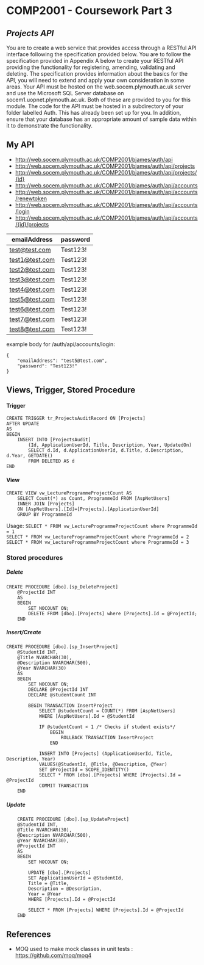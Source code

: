 # COMP2001 - Coursework Part 3
## _Projects API_

You are to create a web service that provides access through a RESTful API interface
following the specification provided below. You are to follow the specification provided in
Appendix A below to create your RESTful API providing the functionality for registering,
amending, validating and deleting. The specification provides information about the basics
for the API, you will need to extend and apply your own consideration in some areas.
Your API must be hosted on the web.socem.plymouth.ac.uk server and use the Microsoft
SQL Server database on socem1.uopnet.plymouth.ac.uk. Both of these are provided to
you for this module. The code for the API must be hosted in a subdirectory of your folder
labelled Auth. This has already been set up for you. In addition, ensure that your
database has an appropriate amount of sample data within it to demonstrate the
functionality.

## My API
- http://web.socem.plymouth.ac.uk/COMP2001/bjames/auth/api
- http://web.socem.plymouth.ac.uk/COMP2001/bjames/auth/api/projects
- http://web.socem.plymouth.ac.uk/COMP2001/bjames/auth/api/projects/{id}
- http://web.socem.plymouth.ac.uk/COMP2001/bjames/auth/api/accounts
- http://web.socem.plymouth.ac.uk/COMP2001/bjames/auth/api/accounts/renewtoken
- http://web.socem.plymouth.ac.uk/COMP2001/bjames/auth/api/accounts/login
- http://web.socem.plymouth.ac.uk/COMP2001/bjames/auth/api/accounts/{id}/projects


|  emailAddress |password   |
|---|---|
| test@test.com  |  Test123! |
| test1@test.com  |  Test123! |
| test2@test.com  | Test123!  |
| test3@test.com  |  Test123! |
| test4@test.com  |  Test123! |
| test5@test.com  |  Test123! |
| test6@test.com  | Test123!  |
| test7@test.com | Test123!  |
| test8@test.com | Test123!  |  
  
example body for /auth/api/accounts/login: 
```
{
    "emailAddress": "test5@test.com",
    "password": "Test123!"
}
```


## Views, Trigger, Stored Procedure
#### Trigger

```
CREATE TRIGGER tr_ProjectsAuditRecord ON [Projects]
AFTER UPDATE
AS
BEGIN
    INSERT INTO [ProjectsAudit]
        (Id, ApplicationUserId, Title, Description, Year, UpdatedOn)
        SELECT d.Id, d.ApplicationUserId, d.Title, d.Description, d.Year, GETDATE()
        FROM DELETED AS d
END
```
#### View

```
CREATE VIEW vw_LectureProgrammeProjectCount AS
    SELECT Count(*) as Count, ProgrammeId FROM [AspNetUsers]
    INNER JOIN [Projects]
    ON [AspNetUsers].[Id]=[Projects].[ApplicationUserId]
    GROUP BY ProgrammeId
```
Usage:
```SELECT * FROM vw_LectureProgrammeProjectCount where ProgrammeId = 1```  
```SELECT * FROM vw_LectureProgrammeProjectCount where ProgrammeId = 2```  
```SELECT * FROM vw_LectureProgrammeProjectCount where ProgrammeId = 3```  

### Stored procedures
##### Delete
```
CREATE PROCEDURE [dbo].[sp_DeleteProject]
    @ProjectId INT
    AS
    BEGIN
        SET NOCOUNT ON;
        DELETE FROM [dbo].[Projects] where [Projects].Id = @ProjectId; 
    END
```
##### Insert/Create
```
CREATE PROCEDURE [dbo].[sp_InsertProject]
    @StudentId INT,
    @Title NVARCHAR(30),
    @Description NVARCHAR(500),
    @Year NVARCHAR(30)  
    AS
    BEGIN
        SET NOCOUNT ON;
        DECLARE @ProjectId INT
        DECLARE @studentCount INT

        BEGIN TRANSACTION InsertProject
            SELECT @studentCount = COUNT(*) FROM [AspNetUsers]
            WHERE [AspNetUsers].Id = @StudentId

            IF @studentCount < 1 /* Checks if student exists*/
                BEGIN
                    ROLLBACK TRANSACTION InsertProject
                END
            
            INSERT INTO [Projects] (ApplicationUserId, Title, Description, Year)
            VALUES(@StudentId, @Title, @Description, @Year)                
            SET @ProjectId = SCOPE_IDENTITY()
            SELECT * FROM [dbo].[Projects] WHERE [Projects].Id = @ProjectId 
            COMMIT TRANSACTION                       
    END
```
##### Update
```
    CREATE PROCEDURE [dbo].[sp_UpdateProject]
    @StudentId INT,
    @Title NVARCHAR(30),
    @Description NVARCHAR(500),
    @Year NVARCHAR(30),
    @ProjectId INT
    AS
    BEGIN
        SET NOCOUNT ON;

        UPDATE [dbo].[Projects]
        SET ApplicationUserId = @StudentId,
        Title = @Title,
        Description = @Description,
        Year = @Year
        WHERE [Projects].Id = @ProjectId

        SELECT * FROM [Projects] WHERE [Projects].Id = @ProjectId
    END
```

## References

- MOQ used to make mock classes in unit tests : https://github.com/moq/moq4
